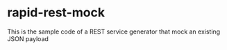# rapid-rest-mock
This is the sample code of a REST service generator that mock an existing JSON payload
